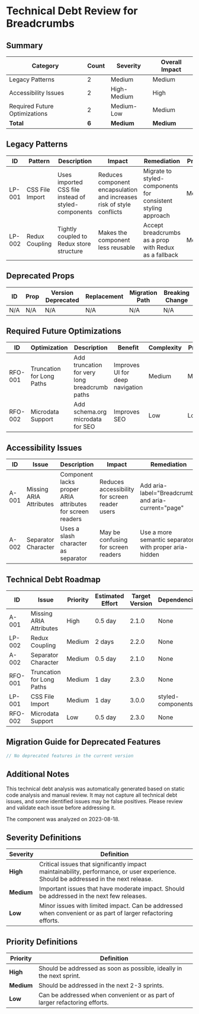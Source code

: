# Technical Debt Review for Breadcrumbs

## Summary

| Category | Count | Severity | Overall Impact |
|----------|-------|----------|----------------|
| Legacy Patterns | 2 | Medium | Medium |
| Accessibility Issues | 2 | High-Medium | High |
| Required Future Optimizations | 2 | Medium-Low | Medium |
| **Total** | **6** | **Medium** | **Medium** |

## Legacy Patterns

| ID | Pattern | Description | Impact | Remediation | Priority |
|----|---------|-------------|--------|-------------|----------|
| LP-001 | CSS File Import | Uses imported CSS file instead of styled-components | Reduces component encapsulation and increases risk of style conflicts | Migrate to styled-components for consistent styling approach | Medium |
| LP-002 | Redux Coupling | Tightly coupled to Redux store structure | Makes the component less reusable | Accept breadcrumbs as a prop with Redux as a fallback | Medium |

## Deprecated Props

| ID | Prop | Version Deprecated | Replacement | Migration Path | Breaking Change |
|----|------|-------------------|-------------|----------------|----------------|
| N/A | N/A | N/A | N/A | N/A | N/A |

## Required Future Optimizations

| ID | Optimization | Description | Benefit | Complexity | Priority |
|----|--------------|-------------|---------|------------|----------|
| RFO-001 | Truncation for Long Paths | Add truncation for very long breadcrumb paths | Improves UI for deep navigation | Medium | Medium |
| RFO-002 | Microdata Support | Add schema.org microdata for SEO | Improves SEO | Low | Low |

## Accessibility Issues

| ID | Issue | Description | Impact | Remediation | Priority |
|----|-------|-------------|--------|-------------|----------|
| A-001 | Missing ARIA Attributes | Component lacks proper ARIA attributes for screen readers | Reduces accessibility for screen reader users | Add aria-label="Breadcrumb" and aria-current="page" | High |
| A-002 | Separator Character | Uses a slash character as separator | May be confusing for screen readers | Use a more semantic separator with proper aria-hidden | Medium |

## Technical Debt Roadmap

| ID | Issue | Priority | Estimated Effort | Target Version | Dependencies |
|----|-------|----------|------------------|----------------|--------------|
| A-001 | Missing ARIA Attributes | High | 0.5 day | 2.1.0 | None |
| LP-002 | Redux Coupling | Medium | 2 days | 2.2.0 | None |
| A-002 | Separator Character | Medium | 0.5 day | 2.1.0 | None |
| RFO-001 | Truncation for Long Paths | Medium | 1 day | 2.3.0 | None |
| LP-001 | CSS File Import | Medium | 1 day | 3.0.0 | styled-components |
| RFO-002 | Microdata Support | Low | 0.5 day | 2.3.0 | None |

## Migration Guide for Deprecated Features

```jsx
// No deprecated features in the current version
```

## Additional Notes

This technical debt analysis was automatically generated based on static code analysis and manual review. It may not capture all technical debt issues, and some identified issues may be false positives. Please review and validate each issue before addressing it.

The component was analyzed on 2023-08-18.

## Severity Definitions

| Severity | Definition |
|----------|------------|
| **High** | Critical issues that significantly impact maintainability, performance, or user experience. Should be addressed in the next release. |
| **Medium** | Important issues that have moderate impact. Should be addressed in the next few releases. |
| **Low** | Minor issues with limited impact. Can be addressed when convenient or as part of larger refactoring efforts. |

## Priority Definitions

| Priority | Definition |
|----------|------------|
| **High** | Should be addressed as soon as possible, ideally in the next sprint. |
| **Medium** | Should be addressed in the next 2-3 sprints. |
| **Low** | Can be addressed when convenient or as part of larger refactoring efforts. |
